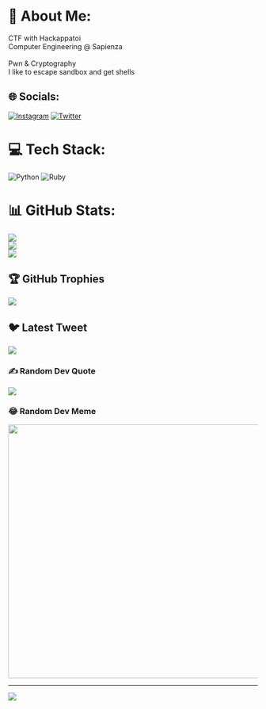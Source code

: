 # 💫 About Me:
CTF with Hackappatoi<br>Computer Engineering @ Sapienza<br><br>Pwn & Cryptography<br>I like to escape sandbox and get shells


## 🌐 Socials:
[![Instagram](https://img.shields.io/badge/Instagram-%23E4405F.svg?logo=Instagram&logoColor=white)](https://instagram.com/franciscolucarini) [![Twitter](https://img.shields.io/badge/Twitter-%231DA1F2.svg?logo=Twitter&logoColor=white)](https://twitter.com/@FrancesLucarini) 

# 💻 Tech Stack:
![Python](https://img.shields.io/badge/python-3670A0?style=for-the-badge&logo=python&logoColor=ffdd54) ![Ruby](https://img.shields.io/badge/ruby-%23CC342D.svg?style=for-the-badge&logo=ruby&logoColor=white)
# 📊 GitHub Stats:
![](https://github-readme-stats.vercel.app/api?username=FrancescoLucarini&theme=gruvbox&hide_border=false&include_all_commits=true&count_private=false)<br/>
![](https://github-readme-streak-stats.herokuapp.com/?user=FrancescoLucarini&theme=gruvbox&hide_border=false)<br/>
![](https://github-readme-stats.vercel.app/api/top-langs/?username=FrancescoLucarini&theme=gruvbox&hide_border=false&include_all_commits=true&count_private=false&layout=compact)

## 🏆 GitHub Trophies
![](https://github-profile-trophy.vercel.app/?username=FrancescoLucarini&theme=tokyonight&no-frame=false&no-bg=true&margin-w=4)

## 🐦 Latest Tweet
[![](https://gtce.itsvg.in/api?username=@FrancesLucarini)](https://github.com/VishwaGauravIn/github-twitter-card-embed)

### ✍️ Random Dev Quote
![](https://quotes-github-readme.vercel.app/api?type=horizontal&theme=radical)

### 😂 Random Dev Meme
<img src="https://rm.up.railway.app/" width="512px"/>

---
[![](https://visitcount.itsvg.in/api?id=FrancescoLucarini&icon=0&color=0)](https://visitcount.itsvg.in)

<!-- Proudly created with GPRM ( https://gprm.itsvg.in ) -->